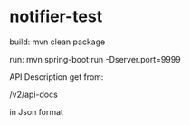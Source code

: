 # notifier-test

build: mvn clean package

run: mvn spring-boot:run -Dserver.port=9999

API Description get from:

<host root>/v2/api-docs
  
  in Json format

